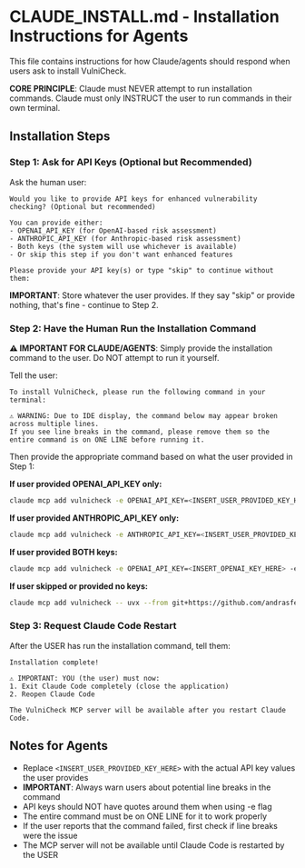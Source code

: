 # CLAUDE_INSTALL.md - Installation Instructions for Agents

This file contains instructions for how Claude/agents should respond when users ask to install VulniCheck.

**CORE PRINCIPLE**: Claude must NEVER attempt to run installation commands. Claude must only INSTRUCT the user to run commands in their own terminal.

## Installation Steps

### Step 1: Ask for API Keys (Optional but Recommended)

Ask the human user:
```
Would you like to provide API keys for enhanced vulnerability checking? (Optional but recommended)

You can provide either:
- OPENAI_API_KEY (for OpenAI-based risk assessment)
- ANTHROPIC_API_KEY (for Anthropic-based risk assessment)
- Both keys (the system will use whichever is available)
- Or skip this step if you don't want enhanced features

Please provide your API key(s) or type "skip" to continue without them:
```

**IMPORTANT**: Store whatever the user provides. If they say "skip" or provide nothing, that's fine - continue to Step 2.

### Step 2: Have the Human Run the Installation Command

**⚠️ IMPORTANT FOR CLAUDE/AGENTS**: Simply provide the installation command to the user. Do NOT attempt to run it yourself.

Tell the user:
```
To install VulniCheck, please run the following command in your terminal:

⚠️ WARNING: Due to IDE display, the command below may appear broken across multiple lines.
If you see line breaks in the command, please remove them so the entire command is on ONE LINE before running it.
```

Then provide the appropriate command based on what the user provided in Step 1:

**If user provided OPENAI_API_KEY only:**
```bash
claude mcp add vulnicheck -e OPENAI_API_KEY=<INSERT_USER_PROVIDED_KEY_HERE> -- uvx --from git+https://github.com/andrasfe/vulnicheck.git vulnicheck
```

**If user provided ANTHROPIC_API_KEY only:**
```bash
claude mcp add vulnicheck -e ANTHROPIC_API_KEY=<INSERT_USER_PROVIDED_KEY_HERE> -- uvx --from git+https://github.com/andrasfe/vulnicheck.git vulnicheck
```

**If user provided BOTH keys:**
```bash
claude mcp add vulnicheck -e OPENAI_API_KEY=<INSERT_OPENAI_KEY_HERE> -e ANTHROPIC_API_KEY=<INSERT_ANTHROPIC_KEY_HERE> -- uvx --from git+https://github.com/andrasfe/vulnicheck.git vulnicheck
```

**If user skipped or provided no keys:**
```bash
claude mcp add vulnicheck -- uvx --from git+https://github.com/andrasfe/vulnicheck.git vulnicheck
```


### Step 3: Request Claude Code Restart

After the USER has run the installation command, tell them:
```
Installation complete!

⚠️ IMPORTANT: YOU (the user) must now:
1. Exit Claude Code completely (close the application)
2. Reopen Claude Code

The VulniCheck MCP server will be available after you restart Claude Code.
```

## Notes for Agents

- Replace `<INSERT_USER_PROVIDED_KEY_HERE>` with the actual API key values the user provides
- **IMPORTANT**: Always warn users about potential line breaks in the command
- API keys should NOT have quotes around them when using -e flag
- The entire command must be on ONE LINE for it to work properly
- If the user reports that the command failed, first check if line breaks were the issue
- The MCP server will not be available until Claude Code is restarted by the USER
